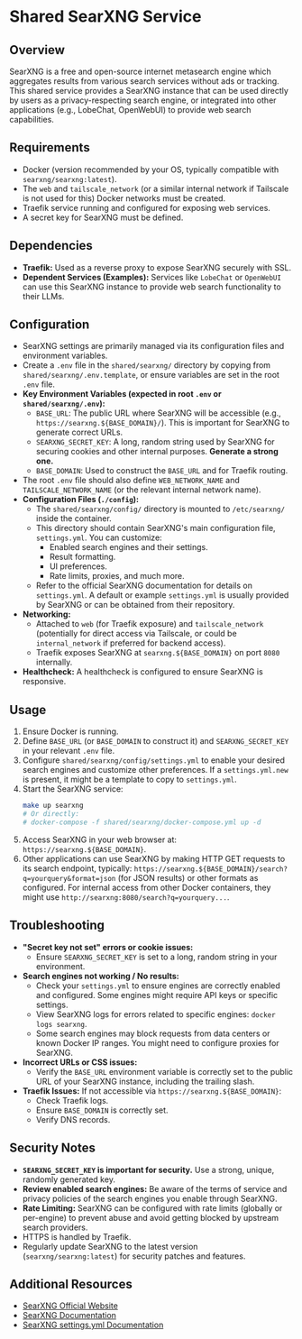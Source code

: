 # Shared SearXNG Service

## Overview

SearXNG is a free and open-source internet metasearch engine which aggregates results from various search services without ads or tracking. This shared service provides a SearXNG instance that can be used directly by users as a privacy-respecting search engine, or integrated into other applications (e.g., LobeChat, OpenWebUI) to provide web search capabilities.

## Requirements

- Docker (version recommended by your OS, typically compatible with `searxng/searxng:latest`).
- The `web` and `tailscale_network` (or a similar internal network if Tailscale is not used for this) Docker networks must be created.
- Traefik service running and configured for exposing web services.
- A secret key for SearXNG must be defined.

## Dependencies

- **Traefik:** Used as a reverse proxy to expose SearXNG securely with SSL.
- **Dependent Services (Examples):** Services like `LobeChat` or `OpenWebUI` can use this SearXNG instance to provide web search functionality to their LLMs.

## Configuration

- SearXNG settings are primarily managed via its configuration files and environment variables.
- Create a `.env` file in the `shared/searxng/` directory by copying from `shared/searxng/.env.template`, or ensure variables are set in the root `.env` file.
- **Key Environment Variables (expected in root `.env` or `shared/searxng/.env`):**
    - `BASE_URL`: The public URL where SearXNG will be accessible (e.g., `https://searxng.${BASE_DOMAIN}/`). This is important for SearXNG to generate correct URLs.
    - `SEARXNG_SECRET_KEY`: A long, random string used by SearXNG for securing cookies and other internal purposes. **Generate a strong one.**
    - `BASE_DOMAIN`: Used to construct the `BASE_URL` and for Traefik routing.
- The root `.env` file should also define `WEB_NETWORK_NAME` and `TAILSCALE_NETWORK_NAME` (or the relevant internal network name).
- **Configuration Files (`./config`):**
    - The `shared/searxng/config/` directory is mounted to `/etc/searxng/` inside the container.
    - This directory should contain SearXNG's main configuration file, `settings.yml`. You can customize:
        - Enabled search engines and their settings.
        - Result formatting.
        - UI preferences.
        - Rate limits, proxies, and much more.
    - Refer to the official SearXNG documentation for details on `settings.yml`. A default or example `settings.yml` is usually provided by SearXNG or can be obtained from their repository.
- **Networking:**
    - Attached to `web` (for Traefik exposure) and `tailscale_network` (potentially for direct access via Tailscale, or could be `internal_network` if preferred for backend access).
    - Traefik exposes SearXNG at `searxng.${BASE_DOMAIN}` on port `8080` internally.
- **Healthcheck:** A healthcheck is configured to ensure SearXNG is responsive.

## Usage

1.  Ensure Docker is running.
2.  Define `BASE_URL` (or `BASE_DOMAIN` to construct it) and `SEARXNG_SECRET_KEY` in your relevant `.env` file.
3.  Configure `shared/searxng/config/settings.yml` to enable your desired search engines and customize other preferences. If a `settings.yml.new` is present, it might be a template to copy to `settings.yml`.
4.  Start the SearXNG service:
    ```bash
    make up searxng
    # Or directly:
    # docker-compose -f shared/searxng/docker-compose.yml up -d
    ```
5.  Access SearXNG in your web browser at: `https://searxng.${BASE_DOMAIN}`.
6.  Other applications can use SearXNG by making HTTP GET requests to its search endpoint, typically: `https://searxng.${BASE_DOMAIN}/search?q=yourquery&format=json` (for JSON results) or other formats as configured. For internal access from other Docker containers, they might use `http://searxng:8080/search?q=yourquery...`.

## Troubleshooting

- **"Secret key not set" errors or cookie issues:**
    - Ensure `SEARXNG_SECRET_KEY` is set to a long, random string in your environment.
- **Search engines not working / No results:**
    - Check your `settings.yml` to ensure engines are correctly enabled and configured. Some engines might require API keys or specific settings.
    - View SearXNG logs for errors related to specific engines: `docker logs searxng`.
    - Some search engines may block requests from data centers or known Docker IP ranges. You might need to configure proxies for SearXNG.
- **Incorrect URLs or CSS issues:**
    - Verify the `BASE_URL` environment variable is correctly set to the public URL of your SearXNG instance, including the trailing slash.
- **Traefik Issues:** If not accessible via `https://searxng.${BASE_DOMAIN}`:
    - Check Traefik logs.
    - Ensure `BASE_DOMAIN` is correctly set.
    - Verify DNS records.

## Security Notes

- **`SEARXNG_SECRET_KEY` is important for security.** Use a strong, unique, randomly generated key.
- **Review enabled search engines:** Be aware of the terms of service and privacy policies of the search engines you enable through SearXNG.
- **Rate Limiting:** SearXNG can be configured with rate limits (globally or per-engine) to prevent abuse and avoid getting blocked by upstream search providers.
- HTTPS is handled by Traefik.
- Regularly update SearXNG to the latest version (`searxng/searxng:latest`) for security patches and features.

## Additional Resources
- [SearXNG Official Website](https://searxng.org/)
- [SearXNG Documentation](https://docs.searxng.org/)
- [SearXNG settings.yml Documentation](https://docs.searxng.org/admin/settings.html)
